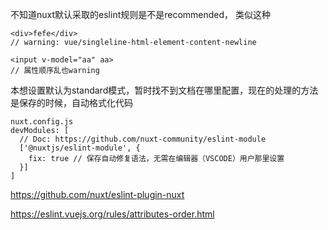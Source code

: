 不知道nuxt默认采取的eslint规则是不是recommended， 类似这种

```
<div>fefe</div>
// warning: vue/singleline-html-element-content-newline

<input v-model="aa" aa>
// 属性顺序乱也warning
```

本想设置默认为standard模式，暂时找不到文档在哪里配置，现在的处理的方法是保存的时候，自动格式化代码

```
nuxt.config.js
devModules: [
  // Doc: https://github.com/nuxt-community/eslint-module
  ['@nuxtjs/eslint-module', {
    fix: true // 保存自动修复语法，无需在编辑器（VSCODE）用户那里设置
  }]
]
```

https://github.com/nuxt/eslint-plugin-nuxt

https://eslint.vuejs.org/rules/attributes-order.html